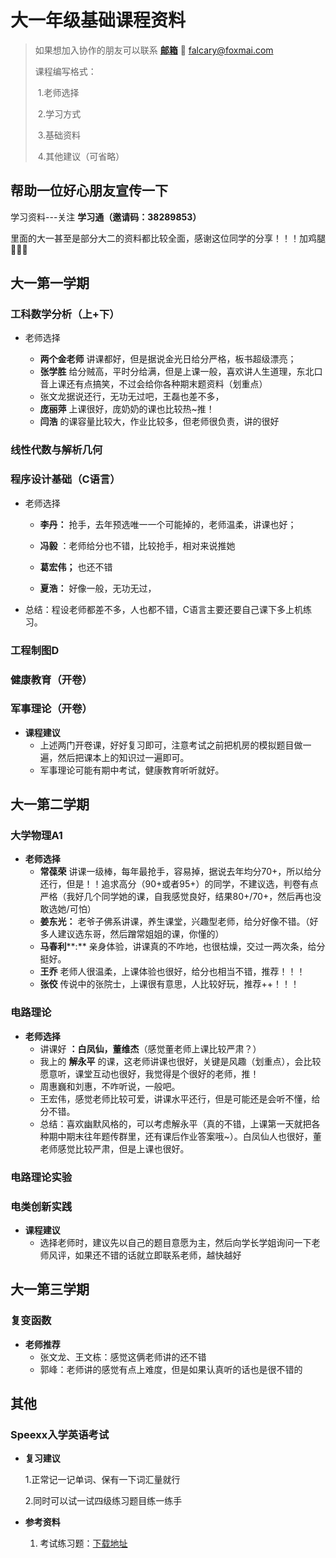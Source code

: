 # 大一年级基础课程资料

> 如果想加入协作的朋友可以联系 **[邮箱](tomail:falcary@foxmail.com)** 📮 falcary@foxmai.com
>
> 课程编写格式：
>
> ​	1.老师选择
>
> ​	2.学习方式
>
> ​	3.基础资料
>
> ​	4.其他建议（可省略）

## 帮助一位好心朋友宣传一下

学习资料---关注 **学习通（邀请码：38289853）** 

里面的大一甚至是部分大二的资料都比较全面，感谢这位同学的分享！！！加鸡腿🍗🍗🍗

## 大一第一学期

### 工科数学分析（上+下）

- 老师选择

    - **两个金老师** 讲课都好，但是据说金光日给分严格，板书超级漂亮； 
    - **张学胜** 给分贼高，平时分给满，但是上课一般，喜欢讲人生道理，东北口音上课还有点搞笑，不过会给你各种期末题资料（划重点）
    - 张文龙据说还行，无功无过吧，王磊也差不多，
    - **庞丽萍** 上课很好，庞奶奶的课也比较热~推！
    - **闫浩** 的课容量比较大，作业比较多，但老师很负责，讲的很好


### 线性代数与解析几何



### 程序设计基础（C语言）

- 老师选择

    - **李丹：** 抢手，去年预选唯一一个可能掉的，老师温柔，讲课也好；

    - **冯毅** ：老师给分也不错，比较抢手，相对来说推她

    - **葛宏伟；** 也还不错

    - **夏浩：** 好像一般，无功无过，

- 总结：程设老师都差不多，人也都不错，C语言主要还要自己课下多上机练习。

### 工程制图D



### 健康教育（开卷）

### 军事理论（开卷）

- **课程建议**
    - 上述两门开卷课，好好复习即可，注意考试之前把机房的模拟题目做一遍，然后把课本上的知识过一遍即可。
    - 军事理论可能有期中考试，健康教育听听就好。

## 大一第二学期

### 大学物理A1

- **老师选择**
    - **常葆荣** 讲课一级棒，每年最抢手，容易掉，据说去年均分70+，所以给分还行，但是！！追求高分（90+或者95+）的同学，不建议选，判卷有点严格（我好几个同学她的课，自我感觉良好，结果80+/70+，然后再也没敢选她/可怕）
    - **姜东光：** 老爷子佛系讲课，养生课堂，兴趣型老师，给分好像不错。（好多人建议选东哥，然后蹭常姐姐的课，你懂的）
    - **马春利****:** 亲身体验，讲课真的不咋地，也很枯燥，交过一两次条，给分挺好。
    - **王乔** 老师人很温柔，上课体验也很好，给分也相当不错，推荐！！！
    - **张佼** 传说中的张院士，上课很有意思，人比较好玩，推荐++！！！
### 电路理论

- **老师选择**
    - 讲课好 **：白凤仙，董维杰**（感觉董老师上课比较严肃？）
    - 我上的 **解永平** 的课，这老师讲课也很好，关键是风趣（划重点），会比较愿意听，课堂互动也很好，我觉得是个很好的老师，推！
    - 周惠巍和刘惠，不咋听说，一般吧。
    - 王宏伟，感觉老师比较可爱，讲课水平还行，但是可能还是会听不懂，给分不错。
    - 总结：喜欢幽默风格的，可以考虑解永平（真的不错，上课第一天就把各种期中期末往年题传群里，还有课后作业答案哦~）。白凤仙人也很好，董老师感觉比较严肃，但是上课也很好。

### 电路理论实验



### 电类创新实践

- **课程建议**
    - 选择老师时，建议先以自己的题目意愿为主，然后向学长学姐询问一下老师风评，如果还不错的话就立即联系老师，越快越好

## 大一第三学期

### 复变函数

- **老师推荐**
    - 张文龙、王文栋：感觉这俩老师讲的还不错
    - 郭峰：老师讲的感觉有点上难度，但是如果认真听的话也是很不错的

## 其他

### Speexx入学英语考试
- **复习建议**
  
  1.正常记一记单词、保有一下词汇量就行
  
  2.同时可以试一试四级练习题目练一练手
- **参考资料**
  
    1. 考试练习题：[下载地址](https://pan.baidu.com/s/1jLeIi9mHqL9hUCHgPtIOgA?pwd=ife5)
  
  <script src="https://giscus.app/client.js"
        data-repo="AnonymousDUTAI/SREKCARC-IA-TUD"
        data-repo-id="R_kgDOKG3dKg"
        data-category="General"
        data-category-id="DIC_kwDOKG3dKs4CYmFw"
        data-mapping="pathname"
        data-strict="0"
        data-reactions-enabled="1"
        data-emit-metadata="0"
        data-input-position="top"
        data-theme="preferred_color_scheme"
        data-lang="zh-CN"
        data-loading="lazy"
        crossorigin="anonymous"
        async>
  </script>

<script>
    var palette = __get("__palette")
    if (palette && typeof palette.color === "object") {
        if (palette.color.scheme === "slate") {
            const giscus = document.querySelector("script[src*=giscus]")
            giscus.setAttribute("data-theme", "dark_protanopia")
        }
    }

    document.addEventListener("DOMContentLoaded", function () {
        const ref = document.querySelector("[data-md-component=palette]")
        ref.addEventListener("change", function () {
            var palette = __get("__palette")
            if (palette && typeof palette.color === "object") {
                const theme = palette.color.scheme === "slate" ? "dark_protanopia" : "light_protanopia"
                const frame = document.querySelector(".giscus-frame")
                frame.contentWindow.postMessage({
                    giscus: { setConfig: { theme } }
                }, "https://giscus.app")
            }
        })
    })
</script>